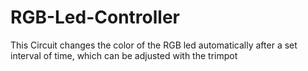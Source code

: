 # RGB-Led-Controller
This Circuit changes the color of the RGB led automatically after a set interval of time, which can be adjusted with the trimpot
